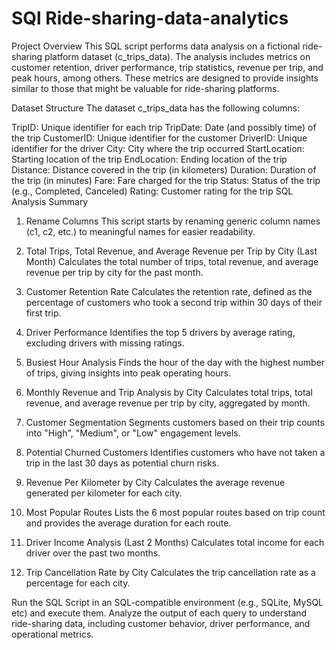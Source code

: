 # SQl Ride-sharing-data-analytics

Project Overview
This SQL script performs data analysis on a fictional ride-sharing platform dataset (c_trips_data). The analysis includes metrics on customer retention, driver performance, trip statistics, revenue per trip, and peak hours, among others. These metrics are designed to provide insights similar to those that might be valuable for ride-sharing platforms.

Dataset Structure
The dataset c_trips_data has the following columns:

TripID: Unique identifier for each trip
TripDate: Date (and possibly time) of the trip
CustomerID: Unique identifier for the customer
DriverID: Unique identifier for the driver
City: City where the trip occurred
StartLocation: Starting location of the trip
EndLocation: Ending location of the trip
Distance: Distance covered in the trip (in kilometers)
Duration: Duration of the trip (in minutes)
Fare: Fare charged for the trip
Status: Status of the trip (e.g., Completed, Canceled)
Rating: Customer rating for the trip
SQL Analysis Summary
1. Rename Columns
This script starts by renaming generic column names (c1, c2, etc.) to meaningful names for easier readability.

2. Total Trips, Total Revenue, and Average Revenue per Trip by City (Last Month)
Calculates the total number of trips, total revenue, and average revenue per trip by city for the past month.

3. Customer Retention Rate
Calculates the retention rate, defined as the percentage of customers who took a second trip within 30 days of their first trip.

4. Driver Performance
Identifies the top 5 drivers by average rating, excluding drivers with missing ratings.

5. Busiest Hour Analysis
Finds the hour of the day with the highest number of trips, giving insights into peak operating hours.

6. Monthly Revenue and Trip Analysis by City
Calculates total trips, total revenue, and average revenue per trip by city, aggregated by month.

7. Customer Segmentation
Segments customers based on their trip counts into "High", "Medium", or "Low" engagement levels.

8. Potential Churned Customers
Identifies customers who have not taken a trip in the last 30 days as potential churn risks.

9. Revenue Per Kilometer by City
Calculates the average revenue generated per kilometer for each city.

10. Most Popular Routes
Lists the 6 most popular routes based on trip count and provides the average duration for each route.

11. Driver Income Analysis (Last 2 Months)
Calculates total income for each driver over the past two months.

12. Trip Cancellation Rate by City
Calculates the trip cancellation rate as a percentage for each city.

Run the SQL Script in an SQL-compatible environment (e.g., SQLite, MySQL etc) and execute them.
Analyze the output of each query to understand ride-sharing data, including customer behavior, driver performance, and operational metrics.
